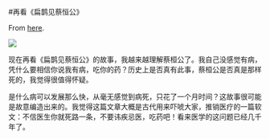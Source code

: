 #再看《扁鹊见蔡恒公》

From [here](https://yinwang1.substack.com/p/6df).

![](https://substackcdn.com/image/fetch/w_1456,c_limit,f_auto,q_auto:good,fl_progressive:steep/https%3A%2F%2Fbucketeer-e05bbc84-baa3-437e-9518-adb32be77984.s3.amazonaws.com%2Fpublic%2Fimages%2F09aa047d-a466-40ea-8722-aca9755feb40_1317x647.jpeg)

现在再看《扁鹊见蔡恒公》的故事，我越来越理解蔡桓公了。我自己没感觉有病，凭什么要相信你说我有病，吃你的药？历史上是否真有此事，蔡桓公是否真是那样死的，我觉得很值得怀疑。

是什么病可以发展那么快，从毫无感觉到病死，只花了一个月时间？这故事很可能是故意编造出来的。我觉得这篇文章大概是古代用来吓唬大家，推销医疗的一篇软文：不信医生你就死路一条，不要讳疾忌医，吃药吧！看来医学的这问题已经几千年了。
